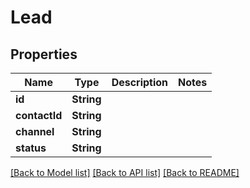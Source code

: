 # Lead

## Properties
Name | Type | Description | Notes
------------ | ------------- | ------------- | -------------
**id** | **String** |  | 
**contactId** | **String** |  | 
**channel** | **String** |  | 
**status** | **String** |  | 

[[Back to Model list]](../README.md#documentation-for-models) [[Back to API list]](../README.md#documentation-for-api-endpoints) [[Back to README]](../README.md)


